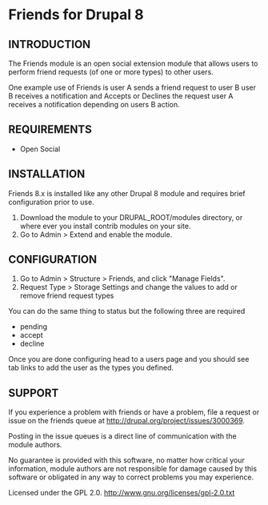 Friends for Drupal 8
=================

INTRODUCTION
------------

The Friends module is an open social extension module that allows users to
perform friend requests (of one or more types) to other users.

One example use of Friends is user A sends a friend request to user B
user B receives a notification and Accepts or Declines the request
user A receives a notification depending on users B action.

REQUIREMENTS
------------

- Open Social

INSTALLATION
------------

Friends 8.x is installed like any other Drupal 8 module and requires brief
configuration prior to use.

1. Download the module to your DRUPAL_ROOT/modules directory, or where ever you
install contrib modules on your site.
2. Go to Admin > Extend and enable the module.

CONFIGURATION
-------------

1. Go to Admin > Structure > Friends, and click "Manage Fields".
2. Request Type > Storage Settings and change the values to
add or remove friend request types

You can do the same thing to status but the following three are required
- pending
- accept
- decline

Once you are done configuring head to a users page and you should see tab links
to add the user as the types you defined.

SUPPORT
-------

If you experience a problem with friends or have a problem, file a request or
issue on the friends queue at http://drupal.org/project/issues/3000369.

Posting in the issue queues is a direct line of communication with the module
authors.

No guarantee is provided with this software, no matter how critical your
information, module authors are not responsible for damage caused by this
software or obligated in any way to correct problems you may experience.

Licensed under the GPL 2.0.
http://www.gnu.org/licenses/gpl-2.0.txt
